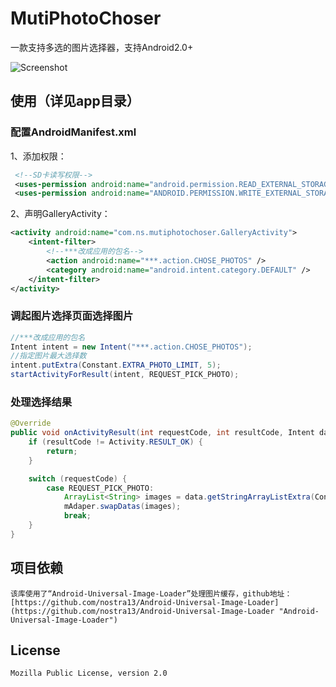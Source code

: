 # MutiPhotoChoser

一款支持多选的图片选择器，支持Android2.0+

![Screenshot](https://raw.githubusercontent.com/xiaolifan/MutiPhotoChoser/master/ScreenShot/2015-06-24_172813.jpg)

## 使用（详见app目录）

### 配置AndroidManifest.xml

1、添加权限：
``` xml
 <!--SD卡读写权限-->
 <uses-permission android:name="android.permission.READ_EXTERNAL_STORAGE" />
 <uses-permission android:name="ANDROID.PERMISSION.WRITE_EXTERNAL_STORAGE" />
```

2、声明GalleryActivity：
``` xml
<activity android:name="com.ns.mutiphotochoser.GalleryActivity">
    <intent-filter>
        <!--***改成应用的包名-->
        <action android:name="***.action.CHOSE_PHOTOS" />
        <category android:name="android.intent.category.DEFAULT" />
    </intent-filter>
</activity>
```

### 调起图片选择页面选择图片

``` java
//***改成应用的包名
Intent intent = new Intent("***.action.CHOSE_PHOTOS");
//指定图片最大选择数
intent.putExtra(Constant.EXTRA_PHOTO_LIMIT, 5);
startActivityForResult(intent, REQUEST_PICK_PHOTO);
```

### 处理选择结果

``` java
@Override
public void onActivityResult(int requestCode, int resultCode, Intent data) {
    if (resultCode != Activity.RESULT_OK) {
        return;
    }

    switch (requestCode) {
        case REQUEST_PICK_PHOTO:
            ArrayList<String> images = data.getStringArrayListExtra(Constant.EXTRA_PHOTO_PATHS);
            mAdaper.swapDatas(images);
            break;
    }
}
```

## 项目依赖

	该库使用了“Android-Universal-Image-Loader”处理图片缓存，github地址：[https://github.com/nostra13/Android-Universal-Image-Loader](https://github.com/nostra13/Android-Universal-Image-Loader "Android-Universal-Image-Loader")

## License

    Mozilla Public License, version 2.0
